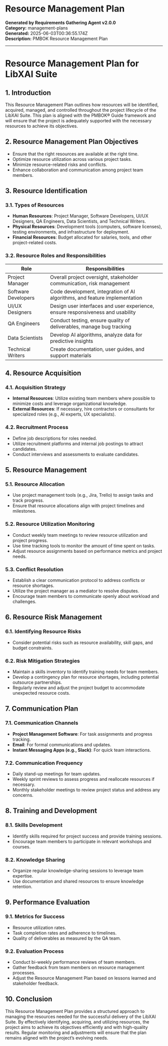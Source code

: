 # Resource Management Plan

**Generated by Requirements Gathering Agent v2.0.0**  
**Category:** management-plans  
**Generated:** 2025-06-03T00:36:55.174Z  
**Description:** PMBOK Resource Management Plan

---

# Resource Management Plan for LibXAI Suite

## 1. Introduction
This Resource Management Plan outlines how resources will be identified, acquired, managed, and controlled throughout the project lifecycle of the LibXAI Suite. This plan is aligned with the PMBOK® Guide framework and will ensure that the project is adequately supported with the necessary resources to achieve its objectives.

## 2. Resource Management Plan Objectives
- Ensure that the right resources are available at the right time.
- Optimize resource utilization across various project tasks.
- Minimize resource-related risks and conflicts.
- Enhance collaboration and communication among project team members.

## 3. Resource Identification
### 3.1. Types of Resources
- **Human Resources**: Project Manager, Software Developers, UI/UX Designers, QA Engineers, Data Scientists, and Technical Writers.
- **Physical Resources**: Development tools (computers, software licenses), testing environments, and infrastructure for deployment.
- **Financial Resources**: Budget allocated for salaries, tools, and other project-related costs.

### 3.2. Resource Roles and Responsibilities
| Role                   | Responsibilities                                                      |
|------------------------|----------------------------------------------------------------------|
| Project Manager        | Overall project oversight, stakeholder communication, risk management |
| Software Developers     | Code development, integration of AI algorithms, and feature implementation |
| UI/UX Designers        | Design user interfaces and user experience, ensure responsiveness and usability |
| QA Engineers           | Conduct testing, ensure quality of deliverables, manage bug tracking |
| Data Scientists        | Develop AI algorithms, analyze data for predictive insights |
| Technical Writers      | Create documentation, user guides, and support materials |

## 4. Resource Acquisition
### 4.1. Acquisition Strategy
- **Internal Resources**: Utilize existing team members where possible to minimize costs and leverage organizational knowledge.
- **External Resources**: If necessary, hire contractors or consultants for specialized roles (e.g., AI experts, UX specialists).

### 4.2. Recruitment Process
- Define job descriptions for roles needed.
- Utilize recruitment platforms and internal job postings to attract candidates.
- Conduct interviews and assessments to evaluate candidates.

## 5. Resource Management
### 5.1. Resource Allocation
- Use project management tools (e.g., Jira, Trello) to assign tasks and track progress.
- Ensure that resource allocations align with project timelines and milestones.

### 5.2. Resource Utilization Monitoring
- Conduct weekly team meetings to review resource utilization and project progress.
- Use time tracking tools to monitor the amount of time spent on tasks.
- Adjust resource assignments based on performance metrics and project needs.

### 5.3. Conflict Resolution
- Establish a clear communication protocol to address conflicts or resource shortages.
- Utilize the project manager as a mediator to resolve disputes.
- Encourage team members to communicate openly about workload and challenges.

## 6. Resource Risk Management
### 6.1. Identifying Resource Risks
- Consider potential risks such as resource availability, skill gaps, and budget constraints.

### 6.2. Risk Mitigation Strategies
- Maintain a skills inventory to identify training needs for team members.
- Develop a contingency plan for resource shortages, including potential outsource partnerships.
- Regularly review and adjust the project budget to accommodate unexpected resource costs.

## 7. Communication Plan
### 7.1. Communication Channels
- **Project Management Software**: For task assignments and progress tracking.
- **Email**: For formal communications and updates.
- **Instant Messaging Apps (e.g., Slack)**: For quick team interactions.

### 7.2. Communication Frequency
- Daily stand-up meetings for team updates.
- Weekly sprint reviews to assess progress and reallocate resources if necessary.
- Monthly stakeholder meetings to review project status and address any concerns.

## 8. Training and Development
### 8.1. Skills Development
- Identify skills required for project success and provide training sessions.
- Encourage team members to participate in relevant workshops and courses.

### 8.2. Knowledge Sharing
- Organize regular knowledge-sharing sessions to leverage team expertise.
- Use documentation and shared resources to ensure knowledge retention.

## 9. Performance Evaluation
### 9.1. Metrics for Success
- Resource utilization rates.
- Task completion rates and adherence to timelines.
- Quality of deliverables as measured by the QA team.

### 9.2. Evaluation Process
- Conduct bi-weekly performance reviews of team members.
- Gather feedback from team members on resource management processes.
- Adjust the Resource Management Plan based on lessons learned and stakeholder feedback.

## 10. Conclusion
This Resource Management Plan provides a structured approach to managing the resources needed for the successful delivery of the LibXAI Suite. By effectively identifying, acquiring, and utilizing resources, the project aims to achieve its objectives efficiently and with high-quality results. Regular monitoring and adjustments will ensure that the plan remains aligned with the project’s evolving needs.
